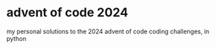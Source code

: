 # advent of code 2024
my personal solutions to the 2024 advent of code coding challenges, in python 
